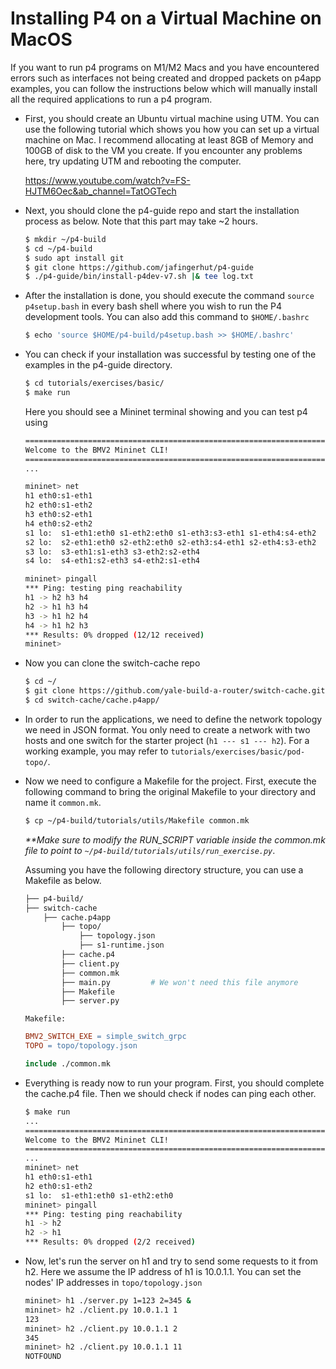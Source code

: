 # Installing P4 on a Virtual Machine on MacOS
If you want to run p4 programs on M1/M2 Macs and you have encountered errors such as interfaces not being created and dropped packets on p4app examples, you can follow the instructions below which will manually install all the required applications to run a p4 program. 
- First, you should create an Ubuntu virtual machine using UTM. You can use the following tutorial which shows you how you can set up a virtual machine on Mac. I recommend allocating at least 8GB of Memory and 100GB of disk to the VM you create. 
If you encounter any problems here, try updating UTM and rebooting the computer.

    https://www.youtube.com/watch?v=FS-HJTM6Oec&ab_channel=TatOGTech

- Next, you should clone the p4-guide repo and start the installation process as below. Note that this part may take ~2 hours.
    ```bash
    $ mkdir ~/p4-build
    $ cd ~/p4-build
    $ sudo apt install git
    $ git clone https://github.com/jafingerhut/p4-guide
    $ ./p4-guide/bin/install-p4dev-v7.sh |& tee log.txt
    ```

- After the installation is done, you should execute the command `source p4setup.bash` in every bash shell where you wish to run the P4 development tools. You can also add this command to `$HOME/.bashrc`
    ```bash
    $ echo 'source $HOME/p4-build/p4setup.bash >> $HOME/.bashrc'
    ```

- You can check if your installation was successful by testing one of the examples in the p4-guide directory.
    ```bash
    $ cd tutorials/exercises/basic/
    $ make run
    ```
    Here you should see a Mininet terminal showing and you can test p4 using 
    ```bash
    ======================================================================
    Welcome to the BMV2 Mininet CLI!
    ======================================================================
    ...

    mininet> net
    h1 eth0:s1-eth1
    h2 eth0:s1-eth2
    h3 eth0:s2-eth1
    h4 eth0:s2-eth2
    s1 lo:  s1-eth1:eth0 s1-eth2:eth0 s1-eth3:s3-eth1 s1-eth4:s4-eth2
    s2 lo:  s2-eth1:eth0 s2-eth2:eth0 s2-eth3:s4-eth1 s2-eth4:s3-eth2
    s3 lo:  s3-eth1:s1-eth3 s3-eth2:s2-eth4
    s4 lo:  s4-eth1:s2-eth3 s4-eth2:s1-eth4

    mininet> pingall
    *** Ping: testing ping reachability
    h1 -> h2 h3 h4 
    h2 -> h1 h3 h4 
    h3 -> h1 h2 h4 
    h4 -> h1 h2 h3 
    *** Results: 0% dropped (12/12 received)
    mininet> 
    ```

- Now you can clone the switch-cache repo 
    ```bash
    $ cd ~/
    $ git clone https://github.com/yale-build-a-router/switch-cache.git
    $ cd switch-cache/cache.p4app/
    ```

- In order to run the applications, we need to define the network topology we need in JSON format. You only need to create a network with two hosts and one switch for the starter project (`h1 --- s1 --- h2`). For a working example, you may refer to `tutorials/exercises/basic/pod-topo/`. 

- Now we need to configure a Makefile for the project. First, execute the following command to bring the original Makefile to your directory and name it `common.mk`.
    ```bash
    $ cp ~/p4-build/tutorials/utils/Makefile common.mk
    ```
    *\*\*Make sure to modify the RUN_SCRIPT variable inside the common.mk file to point to `~/p4-build/tutorials/utils/run_exercise.py`*.

    Assuming you have the following directory structure, you can use a Makefile as below.
    ```bash
    ├── p4-build/
    ├── switch-cache
        ├── cache.p4app
            ├── topo/
                ├── topology.json
                ├── s1-runtime.json
            ├── cache.p4
            ├── client.py
            ├── common.mk
            ├── main.py         # We won't need this file anymore
            ├── Makefile
            ├── server.py
    ```
    `Makefile:`
    ```Makefile
    BMV2_SWITCH_EXE = simple_switch_grpc
    TOPO = topo/topology.json

    include ./common.mk
    ```

- Everything is ready now to run your program. First, you should complete the cache.p4 file. Then we should check if nodes can ping each other.
    ```bash
    $ make run
    ...
    ======================================================================
    Welcome to the BMV2 Mininet CLI!
    ======================================================================
    ...
    mininet> net
    h1 eth0:s1-eth1
    h2 eth0:s1-eth2
    s1 lo:  s1-eth1:eth0 s1-eth2:eth0
    mininet> pingall
    *** Ping: testing ping reachability
    h1 -> h2 
    h2 -> h1 
    *** Results: 0% dropped (2/2 received)
    ```

- Now, let's run the server on h1 and try to send some requests to it from h2. Here we assume the IP address of h1 is 10.0.1.1. You can set the nodes' IP addresses in `topo/topology.json`
    ```bash
    mininet> h1 ./server.py 1=123 2=345 &
    mininet> h2 ./client.py 10.0.1.1 1
    123
    mininet> h2 ./client.py 10.0.1.1 2
    345
    mininet> h2 ./client.py 10.0.1.1 11
    NOTFOUND
    ```